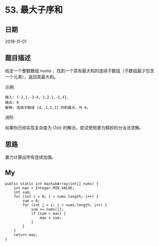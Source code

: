 # 53. 最大子序和

## 日期

2018-11-01

## 题目描述

给定一个整数数组 nums ，找到一个具有最大和的连续子数组（子数组最少包含一个元素），返回其最大和。

示例:

```
输入: [-2,1,-3,4,-1,2,1,-5,4],
输出: 6
解释: 连续子数组 [4,-1,2,1] 的和最大，为 6。
```

进阶:

如果你已经实现复杂度为 O(n) 的解法，尝试使用更为精妙的分治法求解。

## 思路

暴力计算出所有连续加值。

## My

```
public static int maxSubArray(int[] nums) {
    int max = Integer.MIN_VALUE;
    int sum;
    for (int i = 0; i < nums.length; i++) {
        sum = 0;
        for (int j = i; j < nums.length; j++) {
            sum += nums[j];
            if (sum > max) {
                max = sum;
            }
        }
    }
    return max;
}
```
